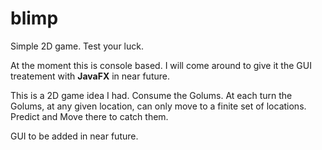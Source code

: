 # blimp
Simple 2D game. Test your luck.

At the moment this is console based. I will come around to give it the GUI treatement with <b>JavaFX</b> in near future.

This is a 2D game idea I had. Consume the Golums. At each turn the Golums, at any given location, can only move to a finite set of locations. Predict and Move there to catch them.

GUI to be added in near future.
